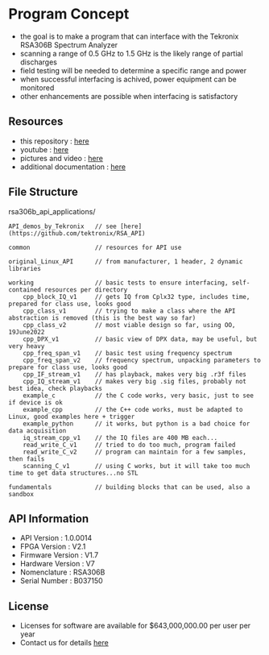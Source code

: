 # Program Concept
- the goal is to make a program that can interface with the Tekronix RSA306B Spectrum Analyzer
- scanning a range of 0.5 GHz to 1.5 GHz is the likely range of partial discharges
- field testing will be needed to determine a specific range and power
- when successful interfacing is achived, power equipment can be monitored
- other enhancements are possible when interfacing is satisfactory

## Resources
- this repository          : [here](https://github.com/davenakasone/rsa306b_api_applications)
- youtube                  : [here](https://www.youtube.com/playlist?list=PLFYKagNjVg0VuUz5Fuu-ekX6TbwMRO9uI)
- pictures and video       : [here](https://photos.app.goo.gl/BEBcb8ixF9oWZtsN8)
- additional documentation : [here](https://drive.google.com/drive/folders/1-Yi1jUahgB7YDmauL3ozKffGKSb-tnm9?usp=sharing)

## File Structure
rsa306b_api_applications/

    API_demos_by_Tekronix   // see [here](https://github.com/tektronix/RSA_API)

    common                  // resources for API use
    
    original_Linux_API      // from manufacturer, 1 header, 2 dynamic libraries

    working                 // basic tests to ensure interfacing, self-contained resources per directory
        cpp_block_IQ_v1     // gets IQ from Cplx32 type, includes time, prepared for class use, looks good
        cpp_class_v1        // trying to make a class where the API abstraction is removed (this is the best way so far)
        cpp_class_v2        // most viable design so far, using OO, 19June2022
        cpp_DPX_v1          // basic view of DPX data, may be useful, but very heavy
        cpp_freq_span_v1    // basic test using frequency spectrum
        cpp_freq_span_v2    // frequency spectrum, unpacking parameters to prepare for class use, looks good
        cpp_IF_stream_v1    // has playback, makes very big .r3f files
        cpp_IQ_stream_v1    // makes very big .sig files, probably not best idea, check playbacks
        example_c           // the C code works, very basic, just to see if device is ok
        example_cpp         // the C++ code works, must be adapted to Linux, good examples here + trigger
        example_python      // it works, but python is a bad choice for data acquisition
        iq_stream_cpp_v1    // the IQ files are 400 MB each...
        read_write_C_v1     // tried to do too much, program failed
        read_write_C_v2     // program can maintain for a few samples, then fails
        scanning_C_v1       // using C works, but it will take too much time to get data structures...no STL

    fundamentals            // building blocks that can be used, also a sandbox

## API Information
- API Version          :  1.0.0014
- FPGA Version         :  V2.1
- Firmware Version     :  V1.7
- Hardware Version     :  V7
- Nomenclature         :  RSA306B
- Serial Number        :  B037150

## License
- Licenses for software are available for $643,000,000.00 per user per year
- Contact us for details [here](mailto:nakasd3@unlv.nevada.edu)